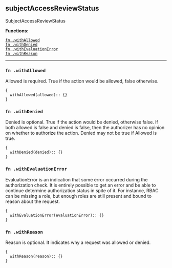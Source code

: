 
## subjectAccessReviewStatus
SubjectAccessReviewStatus

**Functions:**

[`fn .withAllowed`](#fn-withallowed)  
[`fn .withDenied`](#fn-withdenied)  
[`fn .withEvaluationError`](#fn-withevaluationerror)  
[`fn .withReason`](#fn-withreason)  

---


### `fn .withAllowed`
Allowed is required. True if the action would be allowed, false otherwise.
```jsonnet
{
  withAllowed(allowed):: {}
}
```

### `fn .withDenied`
Denied is optional. True if the action would be denied, otherwise false. If both allowed is false and denied is false, then the authorizer has no opinion on whether to authorize the action. Denied may not be true if Allowed is true.
```jsonnet
{
  withDenied(denied):: {}
}
```

### `fn .withEvaluationError`
EvaluationError is an indication that some error occurred during the authorization check. It is entirely possible to get an error and be able to continue determine authorization status in spite of it. For instance, RBAC can be missing a role, but enough roles are still present and bound to reason about the request.
```jsonnet
{
  withEvaluationError(evaluationError):: {}
}
```

### `fn .withReason`
Reason is optional.  It indicates why a request was allowed or denied.
```jsonnet
{
  withReason(reason):: {}
}
```

